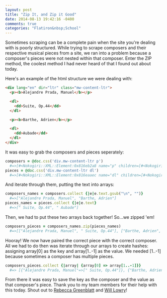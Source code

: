 ```yaml
---
layout: post
title: "Zip It, and Zip it Good"
date: 2014-08-13 19:42:16 -0400
comments: true
categories: "Flatiron&nbsp;School"
---
```

Sometimes scraping can be a complete pain when the site you're dealing with is poorly structured. While trying to scrape composers and their respective musical pieces from a site, we ran into a problem because a composer's pieces were not nested within that composer. Enter the ZIP method, the coolest method I had never heard of that I found out about today.

Here's an example of the html structure we were dealing with:
```html
<div lang="en" dir="ltr" class="mw-content-ltr">
  <p><b>Alejandre Prada, Manuel</b></p>

  <dl>
    <dd>Suite, Op.44</dd>
  </dl>

  <p><b>Barthe, Adrien</b></p>

  <dl>
    <dd>Aubade</dd>
  </dl>
</div>
```
It was easy to grab the composers and pieces seperately:
```ruby
composers = @doc.css('div.mw-content-ltr p')
  #=>[#<Nokogiri::XML::Element:0x816eb2a8 name="p" children=[#<Nokogiri::XML::Element:0x816eb0c8 name="b" children=[#<Nokogiri::XML::Text:0x816eaee8 "Alejandre Prada, Manuel">]>, #<Nokogiri::XML::Text:0x816ead44 "\n">]>, #<Nokogiri::XML::Element:0x816ef894 name="p" children=[#<Nokogiri::XML::Element:0x816ef6b4 name="b" children=[#<Nokogiri::XML::Text:0x816ef4d4 "Barthe, Adrien">]
pieces = @doc.css('div.mw-content-ltr dl')
  #=>[#<Nokogiri::XML::Element:0x816eaaec name="dl" children=[#<Nokogiri::XML::Element:0x816ea90c name="dd" children=[#<Nokogiri::XML::Text:0x816ea72c " ">, #<Nokogiri::XML::Element:0x816ea678 name="a" attributes=[#<Nokogiri::XML::Attr:0x816ea614 name="href" value="/wiki/Suite,_Op.44_(Alejandre_Prada,_Manuel)">, #<Nokogiri::XML::Attr:0x816ea600 name="title" value="Suite, Op.44 (Alejandre Prada, Manuel)">, #<Nokogiri::XML::Attr:0x816ea5ec name="class" value="mw-redirect">] children=[#<Nokogiri::XML::Text:0x816efd80 "Suite, Op.44">]>, #<Nokogiri::XML::Text:0x816efbdc "\n">]>]>, #<Nokogiri::XML::Element:0x816ef0d8 name="dl" children=[#<Nokogiri::XML::Element:0x816eeef8 name="dd" children=[#<Nokogiri::XML::Text:0x816eed18 " ">, #<Nokogiri::XML::Element:0x816eec64 name="a" attributes=[#<Nokogiri::XML::Attr:0x816eec00 name="href" value="/wiki/Aubade_(Barthe,_Adrien)">, #<Nokogiri::XML::Attr:0x816eebec name="title" value="Aubade (Barthe, Adrien)">] children=[#<Nokogiri::XML::Text:0x816ee5ac "Aubade">]>, #<Nokogiri::XML::Text:0x816ee408 "\n">]>]>,
```
And iterate through them, putting the text into arrays:
```ruby
composers_names = composers.collect {|e|e.text.gsub("\n", "")}
  #=>["Alejandre Prada, Manuel", "Barthe, Adrien"]
pieces_names = pieces.collect {|e|e.text}
  #=>[" Suite, Op.44", " Aubade"]
```
Then, we had to put these two arrays back together! So...we zipped 'em!
```ruby
composers_pieces = composers_names.zip(pieces_names)
  #=>[["Alejandre Prada, Manuel", " Suite, Op.44"], ["Barthe, Adrien", " Aubade"]]
```
Hooray! We now have paired the correct piece with the correct composer. All we had to do then was iterate through our arrays to create hashes: assigning array[0] as the key and array[1..-1] as the value. We needed [1..-1] because sometimes a composer has multiple pieces.
```ruby
composers_pieces.collect {|array| {array[0] => array[1..-1]}}
  #=> [{"Alejandre Prada, Manuel"=>[" Suite, Op.44"]}, {"Barthe, Adrien"=>[" Aubade"]}]
```
From there it was easy to save the key as the composer and the value as that composer's piece. Thank you to my team members for their help with this today. Shout out to [Rebecca Greenblatt](http://rebeccagreenblatt.github.io/) and [Will Lowry](http://wlowry88.github.io/)!